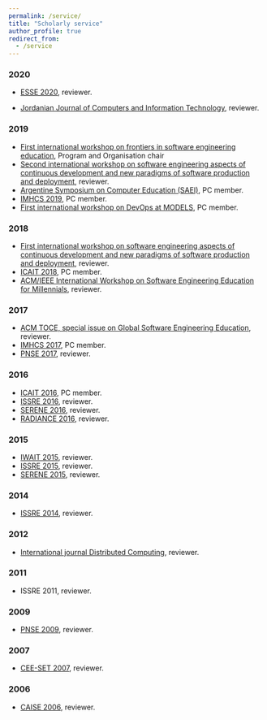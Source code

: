 ```yaml
---
permalink: /service/
title: "Scholarly service"
author_profile: true
redirect_from: 
  - /service
---
```



### 2020

* [ESSE 2020](http://www.esse.org/), reviewer. 

* [Jordanian Journal of Computers and Information Technology](https://www.jjcit.org/), reviewer.


### 2019

* [First international workshop on frontiers in software engineering education](https://www.laser-foundation.org/fisee/2019/), Program and Organisation chair
* [Second international workshop on software engineering aspects of continuous development and new paradigms of software production and deployment](https://www.laser-foundation.org/devops/2019/), reviewer.
* [Argentine Symposium on Computer Education (SAEI)](http://www.sadio.org.ar/jaiio/48-jaiio-2019/), PC member.
* [IMHCS 2019](https://iucc2019.sau.edu.cn/info/1021/1014.htm), PC member.
* [First international workshop on DevOps at MODELS](https://ace-design.github.io/devops-at-models/), PC member.


### 2018

* [First international workshop on software engineering aspects of continuous development and new paradigms of software production and deployment](https://www.laser-foundation.org/devops/2018/), reviewer.
* [ICAIT 2018](http://icait-aizu.org/), PC member.
* [ACM/IEEE International Workshop on Software Engineering Education for Millennials](http://conferences.computer.org/icse-w/2018/#!/toc/18"), reviewer.


### 2017

* [ACM TOCE, special issue on Global Software Engineering Education](https://toce.acm.org/), reviewer.
* [IMHCS 2017](http://cse.stfx.ca/~CybConf2017/wss/IMHCS.pdf), PC member.
* [PNSE 2017](http://www.informatik.uni-hamburg.de/TGI/events/pnse17/), reviewer.


### 2016

* [ICAIT 2016](http://kspt.icc.spbstu.ru/conf/icait-2016/), PC member.
* [ISSRE 2016](http://2016.issre.net/), reviewer.
* [SERENE 2016](http://serene.disim.univaq.it/2016/home/), reviewer.
* [RADIANCE 2016](http://www.devasses.eu/index.php/radiance#main-content), reviewer.

### 2015

* [IWAIT 2015](http://kspt.icc.spbstu.ru/conf/iwait-2015/), reviewer.
* [ISSRE 2015](http://2015.issre.net/), reviewer.
* [SERENE 2015](http://serene.disim.univaq.it/2015/home/), reviewer.

### 2014
* [ISSRE 2014](http://2014.issre.net), reviewer.


### 2012

* [International journal Distributed Computing](https://link.springer.com/journal/volumesAndIssues/446), reviewer.

### 2011

* ISSRE 2011, reviewer.

### 2009
* [PNSE 2009](http://www.informatik.uni-hamburg.de/TGI/events/pnse09/), reviewer.

### 2007

* [CEE-SET 2007](http://dl.ifip.org/db/conf/ifip2/ceeset2007/index.html), reviewer.

### 2006

* [CAISE 2006](https://link.springer.com/book/10.1007/11767138), reviewer.
